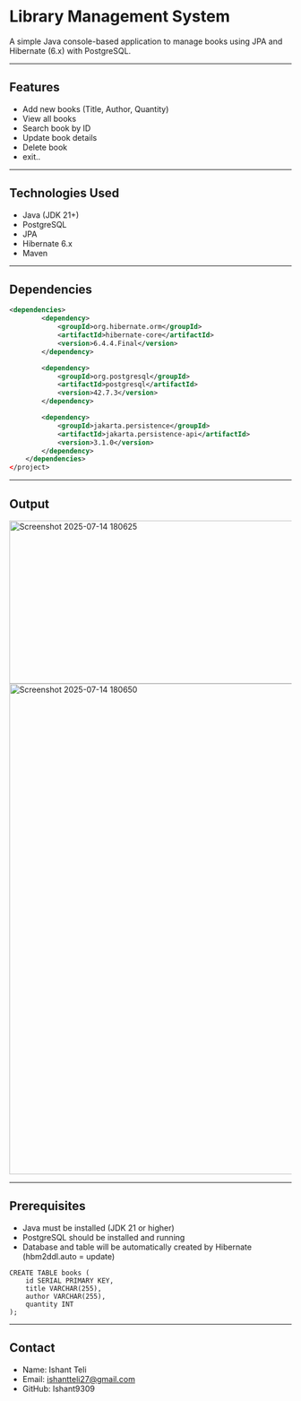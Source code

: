 # Library Management System

A simple Java console-based application to manage books using JPA and Hibernate (6.x) with PostgreSQL.

---

## Features

- Add new books (Title, Author, Quantity)
- View all books
- Search book by ID
- Update book details
- Delete book
- exit..

---

## Technologies Used

- Java (JDK 21+)
- PostgreSQL
- JPA
- Hibernate 6.x
- Maven

---

## Dependencies

```xml
<dependencies>
        <dependency>
            <groupId>org.hibernate.orm</groupId>
            <artifactId>hibernate-core</artifactId>
            <version>6.4.4.Final</version>
        </dependency>

        <dependency>
            <groupId>org.postgresql</groupId>
            <artifactId>postgresql</artifactId>
            <version>42.7.3</version>
        </dependency>

        <dependency>
            <groupId>jakarta.persistence</groupId>
            <artifactId>jakarta.persistence-api</artifactId>
            <version>3.1.0</version>
        </dependency>
    </dependencies>
</project>

```
---
## Output

<img width="825" height="291" alt="Screenshot 2025-07-14 180625" src="https://github.com/user-attachments/assets/5e32a6bb-e628-49ac-a6ae-dfce948dcfc6" />
<img width="1113" height="876" alt="Screenshot 2025-07-14 180650" src="https://github.com/user-attachments/assets/5d6d8eca-f986-4d58-a5e6-3f7d9e2cf646" />

---
## Prerequisites
- Java must be installed (JDK 21 or higher)
- PostgreSQL should be installed and running
- Database and table will be automatically created by Hibernate (hbm2ddl.auto = update)
```
CREATE TABLE books (
    id SERIAL PRIMARY KEY,
    title VARCHAR(255),
    author VARCHAR(255),
    quantity INT
);
```
---

## Contact
- Name: Ishant Teli
- Email: ishantteli27@gmail.com
- GitHub: Ishant9309






